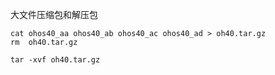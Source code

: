 
大文件压缩包和解压包
```
cat ohos40_aa ohos40_ab ohos40_ac ohos40_ad > oh40.tar.gz
rm  oh40.tar.gz

tar -xvf oh40.tar.gz
```